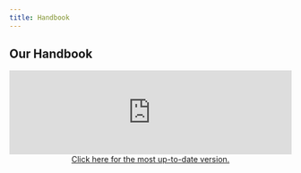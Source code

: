 ```yaml
---
title: Handbook
---
```

<a name="handbook" />

## Our Handbook
<div class="iframe-doc">

<iframe src="https://drive.google.com/file/d/0BwepyUiHjmNjSThib2x2X3lVM1U/preview" width="100%" frameborder="0"></iframe>

</div>

<div width="100%" style="text-align:center;">
  <a href="https://docs.google.com/document/d/1ZPbref8--vQR1L7_tS9yTiSJX8w07SFTR7bMtszC29Y/edit" target="_blank">Click here for the most up-to-date version.</a>
</div>
